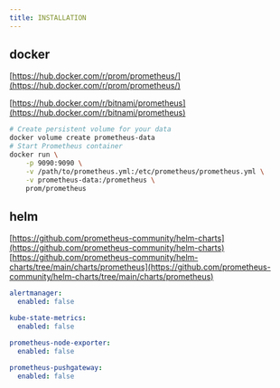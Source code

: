 ```yaml
---
title: INSTALLATION
---
```


## docker

[https://hub.docker.com/r/prom/prometheus/](https://hub.docker.com/r/prom/prometheus/)

[https://hub.docker.com/r/bitnami/prometheus](https://hub.docker.com/r/bitnami/prometheus)

```bash
# Create persistent volume for your data
docker volume create prometheus-data
# Start Prometheus container
docker run \
    -p 9090:9090 \
    -v /path/to/prometheus.yml:/etc/prometheus/prometheus.yml \
    -v prometheus-data:/prometheus \
    prom/prometheus
```

## helm

[https://github.com/prometheus-community/helm-charts](https://github.com/prometheus-community/helm-charts)
[https://github.com/prometheus-community/helm-charts/tree/main/charts/prometheus](https://github.com/prometheus-community/helm-charts/tree/main/charts/prometheus)

```yaml
alertmanager:
  enabled: false

kube-state-metrics:
  enabled: false

prometheus-node-exporter:
  enabled: false
  
prometheus-pushgateway:
  enabled: false
```
